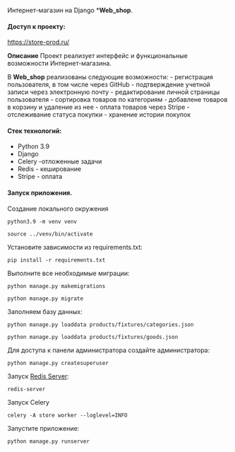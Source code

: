 Интернет-магазин на Django ***Web_shop**. 

#### Доступ к проекту:
https://store-prod.ru/


**Описание**
Проект реализует интерфейс и функциональные возможности Интернет-магазина.

В **Web_shop** реализованы следующие возможности:
    - регистрация пользователя, в том числе через GitHub
    - подтверждение учетной записи через электронную почту
    - редактирование личной страницы пользователя
    - сортировка товаров по категориям
    - добавлене товаров в корзину и удаление из нее
    - оплата товаров через Stripe
    - отслеживание статуса покупки
    - хранение истории покупок


#### Стек технологий:
- Python 3.9
- Django 
- Celery -отложенные задачи
- Redis - кеширование
- Stripe - оплата

#### Запуск приложения.

Создание локального окружения

`python3.9 -m venv venv`

`source ../venv/bin/activate`


Установите зависимости из requirements.txt:

`pip install -r requirements.txt`

Выполните все необходимые миграции:

`python manage.py makemigrations`

`python manage.py migrate`

Заполняем базу данных:

`python manage.py loaddata products/fixtures/categories.json`

`python manage.py loaddata products/fixtures/goods.json`

Для доступа к панели администратора создайте администратора:

`python manage.py createsuperuser`

Запуск [Redis Server](https://redis.io/docs/getting-started/installation/):

`redis-server`

Запуск Celery

`celery -A store worker --loglevel=INFO`

Запустите приложение:

`python manage.py runserver`